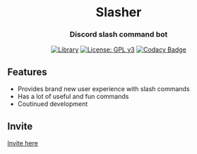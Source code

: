 <div align="center">
  
# Slasher

<h3>Discord slash command bot</h3> 

[![Library](https://img.shields.io/badge/Library-Discord.js-blue)](https://discord.js.org/#/) [![License: GPL v3](https://img.shields.io/badge/License-GPLv3-blueviolet.svg)](https://www.gnu.org/licenses/gpl-3.0) [![Codacy Badge](https://app.codacy.com/project/badge/Grade/40fdc1e22d414d7b8cdc02d9ce54117c)](https://www.codacy.com/gh/redteadeveloper/Slasher/dashboard?utm_source=github.com&amp;utm_medium=referral&amp;utm_content=redteadeveloper/Slasher&amp;utm_campaign=Badge_Grade)

</div>

## Features
- Provides brand new user experience with slash commands
- Has a lot of useful and fun commands
- Coutinued development

## Invite
[Invite here](https://discord.com/api/oauth2/authorize?client_id=789522392702648346&permissions=8&scope=bot%20applications.commands)
